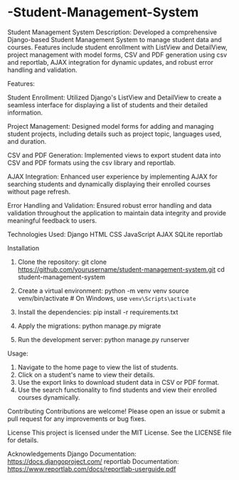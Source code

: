 # -Student-Management-System
Student Management System
Description:
Developed a comprehensive Django-based Student Management System to manage student data and courses. Features include student enrollment with ListView and DetailView, project management with model forms, CSV and PDF generation using csv and reportlab, AJAX integration for dynamic updates, and robust error handling and validation.

Features:

  Student Enrollment: Utilized Django's ListView and DetailView to create a seamless interface for displaying a list of students and their detailed information.

  Project Management: Designed model forms for adding and managing student projects, including details such as project topic, languages used, and duration.

  CSV and PDF Generation: Implemented views to export student data into CSV and PDF formats using the csv library and reportlab.

  AJAX Integration: Enhanced user experience by implementing AJAX for searching students and dynamically displaying their enrolled courses without page refresh.

  Error Handling and Validation: Ensured robust error handling and data validation throughout the application to maintain data integrity and provide meaningful feedback to users.

Technologies Used:
  Django
  HTML
  CSS
  JavaScript
  AJAX
  SQLite
  reportlab

Installation
1. Clone the repository:
   git clone https://github.com/yourusername/student-management-system.git
cd student-management-system

2. Create a virtual environment:
   python -m venv venv
source venv/bin/activate  # On Windows, use `venv\Scripts\activate`

3. Install the dependencies:
   pip install -r requirements.txt

4. Apply the migrations:
   python manage.py migrate

5. Run the development server:
   python manage.py runserver


Usage:
1. Navigate to the home page to view the list of students.
2. Click on a student's name to view their details.
3. Use the export links to download student data in CSV or PDF format.
4. Use the search functionality to find students and view their enrolled courses dynamically.


Contributing
Contributions are welcome! Please open an issue or submit a pull request for any improvements or bug fixes.

License
This project is licensed under the MIT License. See the LICENSE file for details.

Acknowledgements
Django Documentation: https://docs.djangoproject.com/
reportlab Documentation: https://www.reportlab.com/docs/reportlab-userguide.pdf
